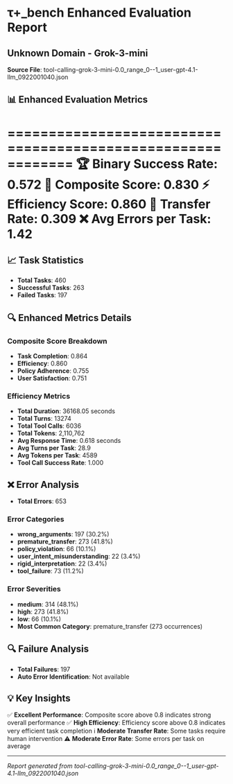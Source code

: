 # τ+_bench Enhanced Evaluation Report
## Unknown Domain - Grok-3-mini
**Source File**: tool-calling-grok-3-mini-0.0_range_0--1_user-gpt-4.1-llm_0922001040.json

## 📊 Enhanced Evaluation Metrics
============================================================
🏆 Binary Success Rate: 0.572
🎯 Composite Score: 0.830
⚡ Efficiency Score: 0.860
🔄 Transfer Rate: 0.309
❌ Avg Errors per Task: 1.42
============================================================

## 📈 Task Statistics
- **Total Tasks**: 460
- **Successful Tasks**: 263
- **Failed Tasks**: 197

## 🔍 Enhanced Metrics Details
### Composite Score Breakdown
- **Task Completion**: 0.864
- **Efficiency**: 0.860
- **Policy Adherence**: 0.755
- **User Satisfaction**: 0.751

### Efficiency Metrics
- **Total Duration**: 36168.05 seconds
- **Total Turns**: 13274
- **Total Tool Calls**: 6036
- **Total Tokens**: 2,110,762
- **Avg Response Time**: 0.618 seconds
- **Avg Turns per Task**: 28.9
- **Avg Tokens per Task**: 4589
- **Tool Call Success Rate**: 1.000

## ❌ Error Analysis
- **Total Errors**: 653
### Error Categories
- **wrong_arguments**: 197 (30.2%)
- **premature_transfer**: 273 (41.8%)
- **policy_violation**: 66 (10.1%)
- **user_intent_misunderstanding**: 22 (3.4%)
- **rigid_interpretation**: 22 (3.4%)
- **tool_failure**: 73 (11.2%)
### Error Severities
- **medium**: 314 (48.1%)
- **high**: 273 (41.8%)
- **low**: 66 (10.1%)
- **Most Common Category**: premature_transfer (273 occurrences)

## 🔍 Failure Analysis
- **Total Failures**: 197
- **Auto Error Identification**: Not available

## 💡 Key Insights
✅ **Excellent Performance**: Composite score above 0.8 indicates strong overall performance
✅ **High Efficiency**: Efficiency score above 0.8 indicates very efficient task completion
ℹ️  **Moderate Transfer Rate**: Some tasks require human intervention
⚠️  **Moderate Error Rate**: Some errors per task on average

---
*Report generated from tool-calling-grok-3-mini-0.0_range_0--1_user-gpt-4.1-llm_0922001040.json*